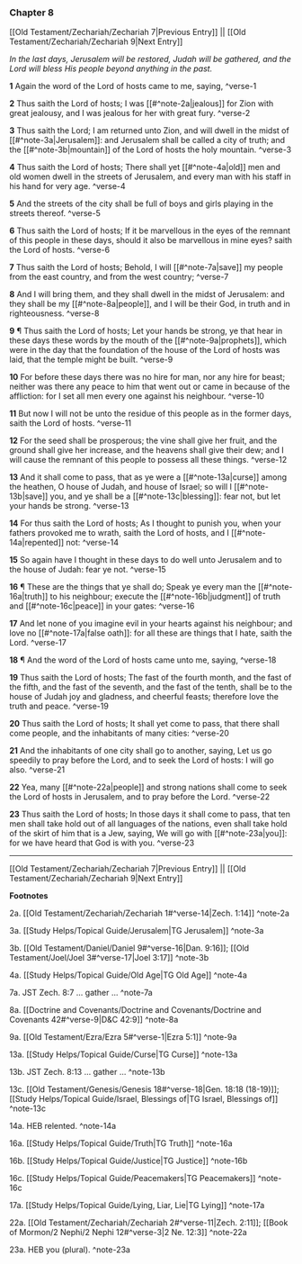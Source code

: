 ### Chapter 8

[[Old Testament/Zechariah/Zechariah 7|Previous Entry]]  ||  [[Old Testament/Zechariah/Zechariah 9|Next Entry]]

*In the last days, Jerusalem will be restored, Judah will be gathered, and the Lord will bless His people beyond anything in the past.*

**1**  Again the word of the Lord of hosts came to me, saying, ^verse-1

**2**  Thus saith the Lord of hosts; I was [[#^note-2a|jealous]] for Zion with great jealousy, and I was jealous for her with great fury. ^verse-2

**3**  Thus saith the Lord; I am returned unto Zion, and will dwell in the midst of [[#^note-3a|Jerusalem]]: and Jerusalem shall be called a city of truth; and the [[#^note-3b|mountain]] of the Lord of hosts the holy mountain. ^verse-3

**4**  Thus saith the Lord of hosts; There shall yet [[#^note-4a|old]] men and old women dwell in the streets of Jerusalem, and every man with his staff in his hand for very age. ^verse-4

**5**  And the streets of the city shall be full of boys and girls playing in the streets thereof. ^verse-5

**6**  Thus saith the Lord of hosts; If it be marvellous in the eyes of the remnant of this people in these days, should it also be marvellous in mine eyes? saith the Lord of hosts. ^verse-6

**7**  Thus saith the Lord of hosts; Behold, I will [[#^note-7a|save]] my people from the east country, and from the west country; ^verse-7

**8**  And I will bring them, and they shall dwell in the midst of Jerusalem: and they shall be my [[#^note-8a|people]], and I will be their God, in truth and in righteousness. ^verse-8

**9**  ¶ Thus saith the Lord of hosts; Let your hands be strong, ye that hear in these days these words by the mouth of the [[#^note-9a|prophets]], which were in the day that the foundation of the house of the Lord of hosts was laid, that the temple might be built. ^verse-9

**10**  For before these days there was no hire for man, nor any hire for beast; neither was there any peace to him that went out or came in because of the affliction: for I set all men every one against his neighbour. ^verse-10

**11**  But now I will not be unto the residue of this people as in the former days, saith the Lord of hosts. ^verse-11

**12**  For the seed shall be prosperous; the vine shall give her fruit, and the ground shall give her increase, and the heavens shall give their dew; and I will cause the remnant of this people to possess all these things. ^verse-12

**13**  And it shall come to pass, that as ye were a [[#^note-13a|curse]] among the heathen, O house of Judah, and house of Israel; so will I [[#^note-13b|save]] you, and ye shall be a [[#^note-13c|blessing]]: fear not, but let your hands be strong. ^verse-13

**14**  For thus saith the Lord of hosts; As I thought to punish you, when your fathers provoked me to wrath, saith the Lord of hosts, and I [[#^note-14a|repented]] not: ^verse-14

**15**  So again have I thought in these days to do well unto Jerusalem and to the house of Judah: fear ye not. ^verse-15

**16**  ¶ These are the things that ye shall do; Speak ye every man the [[#^note-16a|truth]] to his neighbour; execute the [[#^note-16b|judgment]] of truth and [[#^note-16c|peace]] in your gates: ^verse-16

**17**  And let none of you imagine evil in your hearts against his neighbour; and love no [[#^note-17a|false oath]]: for all these are things that I hate, saith the Lord. ^verse-17

**18**  ¶ And the word of the Lord of hosts came unto me, saying, ^verse-18

**19**  Thus saith the Lord of hosts; The fast of the fourth month, and the fast of the fifth, and the fast of the seventh, and the fast of the tenth, shall be to the house of Judah joy and gladness, and cheerful feasts; therefore love the truth and peace. ^verse-19

**20**  Thus saith the Lord of hosts; It shall yet come to pass, that there shall come people, and the inhabitants of many cities: ^verse-20

**21**  And the inhabitants of one city shall go to another, saying, Let us go speedily to pray before the Lord, and to seek the Lord of hosts: I will go also. ^verse-21

**22**  Yea, many [[#^note-22a|people]] and strong nations shall come to seek the Lord of hosts in Jerusalem, and to pray before the Lord. ^verse-22

**23**  Thus saith the Lord of hosts; In those days it shall come to pass, that ten men shall take hold out of all languages of the nations, even shall take hold of the skirt of him that is a Jew, saying, We will go with [[#^note-23a|you]]: for we have heard that God is with you. ^verse-23


---
[[Old Testament/Zechariah/Zechariah 7|Previous Entry]]  ||  [[Old Testament/Zechariah/Zechariah 9|Next Entry]]


**Footnotes**


2a. [[Old Testament/Zechariah/Zechariah 1#^verse-14|Zech. 1:14]] ^note-2a

3a. [[Study Helps/Topical Guide/Jerusalem|TG Jerusalem]] ^note-3a

3b. [[Old Testament/Daniel/Daniel 9#^verse-16|Dan. 9:16]]; [[Old Testament/Joel/Joel 3#^verse-17|Joel 3:17]] ^note-3b

4a. [[Study Helps/Topical Guide/Old Age|TG Old Age]] ^note-4a

7a. JST Zech. 8:7 ... gather ... ^note-7a

8a. [[Doctrine and Covenants/Doctrine and Covenants/Doctrine and Covenants 42#^verse-9|D&C 42:9]] ^note-8a

9a. [[Old Testament/Ezra/Ezra 5#^verse-1|Ezra 5:1]] ^note-9a

13a. [[Study Helps/Topical Guide/Curse|TG Curse]] ^note-13a

13b. JST Zech. 8:13 ... gather ... ^note-13b

13c. [[Old Testament/Genesis/Genesis 18#^verse-18|Gen. 18:18 (18-19)]]; [[Study Helps/Topical Guide/Israel, Blessings of|TG Israel, Blessings of]] ^note-13c

14a. HEB relented. ^note-14a

16a. [[Study Helps/Topical Guide/Truth|TG Truth]] ^note-16a

16b. [[Study Helps/Topical Guide/Justice|TG Justice]] ^note-16b

16c. [[Study Helps/Topical Guide/Peacemakers|TG Peacemakers]] ^note-16c

17a. [[Study Helps/Topical Guide/Lying, Liar, Lie|TG Lying]] ^note-17a

22a. [[Old Testament/Zechariah/Zechariah 2#^verse-11|Zech. 2:11]]; [[Book of Mormon/2 Nephi/2 Nephi 12#^verse-3|2 Ne. 12:3]] ^note-22a

23a. HEB you (plural). ^note-23a